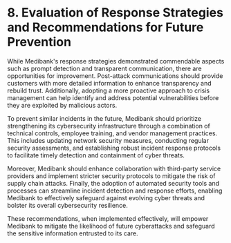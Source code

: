 # 8. Evaluation of Response Strategies and Recommendations for Future Prevention

While Medibank's response strategies demonstrated commendable aspects such as prompt detection and transparent communication, there are opportunities for improvement. Post-attack communications should provide customers with more detailed information to enhance transparency and rebuild trust. Additionally, adopting a more proactive approach to crisis management can help identify and address potential vulnerabilities before they are exploited by malicious actors.

To prevent similar incidents in the future, Medibank should prioritize strengthening its cybersecurity infrastructure through a combination of technical controls, employee training, and vendor management practices. This includes updating network security measures, conducting regular security assessments, and establishing robust incident response protocols to facilitate timely detection and containment of cyber threats.

Moreover, Medibank should enhance collaboration with third-party service providers and implement stricter security protocols to mitigate the risk of supply chain attacks. Finally, the adoption of automated security tools and processes can streamline incident detection and response efforts, enabling Medibank to effectively safeguard against evolving cyber threats and bolster its overall cybersecurity resilience.

These recommendations, when implemented effectively, will empower Medibank to mitigate the likelihood of future cyberattacks and safeguard the sensitive information entrusted to its care.
